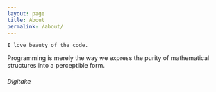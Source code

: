 ```yaml
---
layout: page
title: About
permalink: /about/
---
```


```I love beauty of the code.```
 
 
Programming is merely the way we express the purity of mathematical structures into a perceptible form.

###### Digitake
